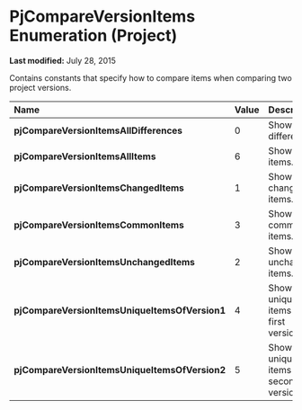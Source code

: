 
# PjCompareVersionItems Enumeration (Project)

 **Last modified:** July 28, 2015

Contains constants that specify how to compare items when comparing two project versions.


|**Name**|**Value**|**Description**|
|:-----|:-----|:-----|
| **pjCompareVersionItemsAllDifferences**|0|Show all differences.|
| **pjCompareVersionItemsAllItems**|6|Show all items.|
| **pjCompareVersionItemsChangedItems**|1|Show only changed items.|
| **pjCompareVersionItemsCommonItems**|3|Show common items.|
| **pjCompareVersionItemsUnchangedItems**|2|Show unchanged items.|
| **pjCompareVersionItemsUniqueItemsOfVersion1**|4|Show unique items in the first version.|
| **pjCompareVersionItemsUniqueItemsOfVersion2**|5|Show unique items in the second version.|
